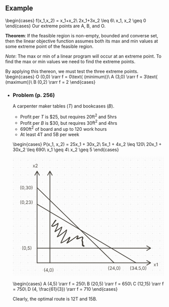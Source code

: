 ## Example
\begin{cases}
f(x_1,x_2) = x_1+x_2\\
2x_1+3x_2 \leq 6\\
x_1, x_2 \geq 0
\end{cases}
Our extreme points are A, B, and O.

**Theorem**:
If the feasible region is non-empty, bounded and converse set, then the linear objective function assumes both its max and min values at some extreme point of the feasible region.

*Note*: The max or min of a linear program will occur at an extreme point. To find the max or min values we need to find the extreme points.

By applying this thereon, we must test the three extreme points.
\begin{cases}
O (0,0) \rarr f = 0\text{ (minimum)}\\
A (3,0) \rarr f = 3\text{ (maximum)}\\
B (0,2) \rarr f = 2
\end{cases}
- ### Problem (p. 256)
  A carpenter maker tables ($T$) and bookcases ($B$).
  * Profit per $T$ is \$25, but requires 20$\text{ft}^2$ and 5hrs
  * Profit per $B$ is \$30, but requires 30$\text{ft}^2$ and 4hrs
  * 690$\text{ft}^2$ of board and up to 120 work hours
  * At least 4T and 5B per week
  
  \begin{cases}
  P(x_1, x_2) = 25x_1 + 30x_2\\
  5x_1 + 4x_2 \leq 120\\
  20x_1 + 30x_2 \leq 690\\
  x_1 \geq 4\\
  x_2 \geq 5
  \end{cases}
  
  ![image.png](../assets/image_1713195229368_0.png)
  
  \begin{cases}
  A (4,5) \rarr f = 250\\
  B (20,5) \rarr f = 650\\
  C (12,15) \rarr f = 750\\
  D (4, \frac{61}{3}) \rarr f = 710
  \end{cases}
  
  Clearly, the optimal route is 12T and 15B.